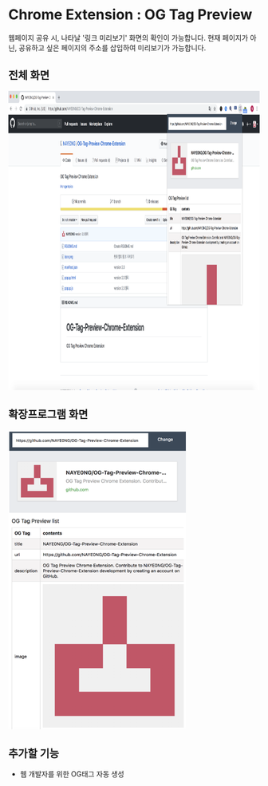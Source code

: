 Chrome Extension : OG Tag Preview
=============
웹페이지 공유 시, 나타날 '링크 미리보기' 화면의 확인이 가능합니다.
현재 페이지가 아닌, 공유하고 싶은 페이지의 주소를 삽입하여 미리보기가 가능합니다.

## 전체 화면
<img height="600px" src='screen.png'>

## 확장프로그램 화면 
<img height="600px" src='extension.png'>

## 추가할 기능 
- 웹 개발자를 위한 OG태그 자동 생성 

